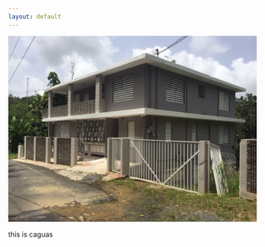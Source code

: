 ```yaml
---
layout: default
---
```

<div class="preview-panel">
	<img class="preview-images" src="/Propiedades/venta/san antonio-caguas/sa1.jpg">
	<p>this is caguas</p>
</div>